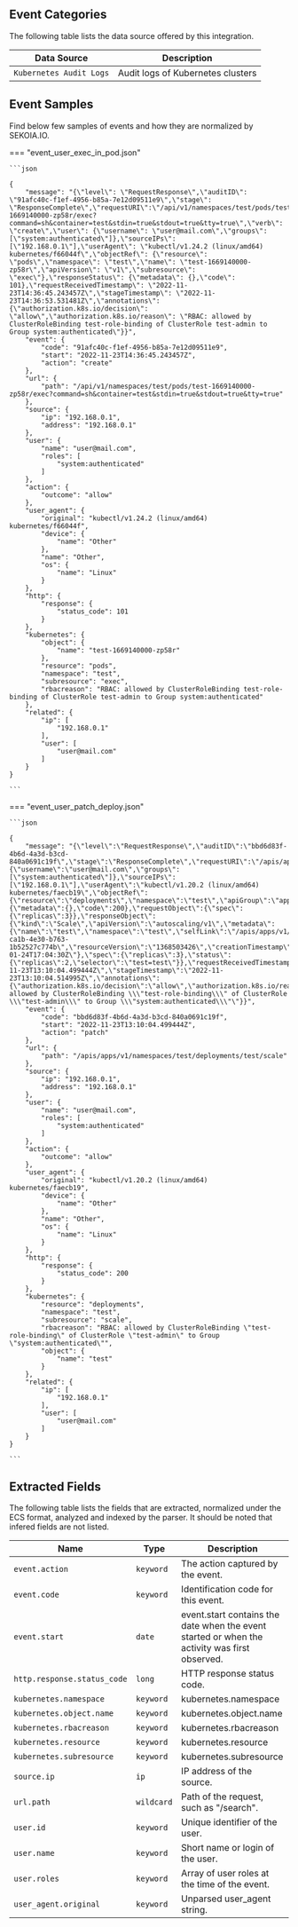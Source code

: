 
## Event Categories


The following table lists the data source offered by this integration.

| Data Source | Description                          |
| ----------- | ------------------------------------ |
| `Kubernetes Audit Logs` | Audit logs of Kubernetes clusters |








## Event Samples

Find below few samples of events and how they are normalized by SEKOIA.IO.


=== "event_user_exec_in_pod.json"

    ```json
	
    {
        "message": "{\"level\": \"RequestResponse\",\"auditID\": \"91afc40c-f1ef-4956-b85a-7e12d09511e9\",\"stage\": \"ResponseComplete\",\"requestURI\":\"/api/v1/namespaces/test/pods/test-1669140000-zp58r/exec?command=sh&container=test&stdin=true&stdout=true&tty=true\",\"verb\": \"create\",\"user\": {\"username\": \"user@mail.com\",\"groups\": [\"system:authenticated\"]},\"sourceIPs\": [\"192.168.0.1\"],\"userAgent\": \"kubectl/v1.24.2 (linux/amd64) kubernetes/f66044f\",\"objectRef\": {\"resource\": \"pods\",\"namespace\": \"test\",\"name\": \"test-1669140000-zp58r\",\"apiVersion\": \"v1\",\"subresource\": \"exec\"},\"responseStatus\": {\"metadata\": {},\"code\": 101},\"requestReceivedTimestamp\": \"2022-11-23T14:36:45.243457Z\",\"stageTimestamp\": \"2022-11-23T14:36:53.531481Z\",\"annotations\": {\"authorization.k8s.io/decision\": \"allow\",\"authorization.k8s.io/reason\": \"RBAC: allowed by ClusterRoleBinding test-role-binding of ClusterRole test-admin to Group system:authenticated\"}}",
        "event": {
            "code": "91afc40c-f1ef-4956-b85a-7e12d09511e9",
            "start": "2022-11-23T14:36:45.243457Z",
            "action": "create"
        },
        "url": {
            "path": "/api/v1/namespaces/test/pods/test-1669140000-zp58r/exec?command=sh&container=test&stdin=true&stdout=true&tty=true"
        },
        "source": {
            "ip": "192.168.0.1",
            "address": "192.168.0.1"
        },
        "user": {
            "name": "user@mail.com",
            "roles": [
                "system:authenticated"
            ]
        },
        "action": {
            "outcome": "allow"
        },
        "user_agent": {
            "original": "kubectl/v1.24.2 (linux/amd64) kubernetes/f66044f",
            "device": {
                "name": "Other"
            },
            "name": "Other",
            "os": {
                "name": "Linux"
            }
        },
        "http": {
            "response": {
                "status_code": 101
            }
        },
        "kubernetes": {
            "object": {
                "name": "test-1669140000-zp58r"
            },
            "resource": "pods",
            "namespace": "test",
            "subresource": "exec",
            "rbacreason": "RBAC: allowed by ClusterRoleBinding test-role-binding of ClusterRole test-admin to Group system:authenticated"
        },
        "related": {
            "ip": [
                "192.168.0.1"
            ],
            "user": [
                "user@mail.com"
            ]
        }
    }
    	
	```


=== "event_user_patch_deploy.json"

    ```json
	
    {
        "message": "{\"level\":\"RequestResponse\",\"auditID\":\"bbd6d83f-4b6d-4a3d-b3cd-840a0691c19f\",\"stage\":\"ResponseComplete\",\"requestURI\":\"/apis/apps/v1/namespaces/test/deployments/test/scale\",\"verb\":\"patch\",\"user\":{\"username\":\"user@mail.com\",\"groups\":[\"system:authenticated\"]},\"sourceIPs\":[\"192.168.0.1\"],\"userAgent\":\"kubectl/v1.20.2 (linux/amd64) kubernetes/faecb19\",\"objectRef\":{\"resource\":\"deployments\",\"namespace\":\"test\",\"apiGroup\":\"apps\",\"apiVersion\":\"v1\",\"subresource\":\"scale\"},\"responseStatus\":{\"metadata\":{},\"code\":200},\"requestObject\":{\"spec\":{\"replicas\":3}},\"responseObject\":{\"kind\":\"Scale\",\"apiVersion\":\"autoscaling/v1\",\"metadata\":{\"name\":\"test\",\"namespace\":\"test\",\"selfLink\":\"/apis/apps/v1/namespaces/test/deployments/test/scale\",\"uid\":\"7e649fbd-ca1b-4e30-b763-1b52527c774b\",\"resourceVersion\":\"1368503426\",\"creationTimestamp\":\"2020-01-24T17:04:30Z\"},\"spec\":{\"replicas\":3},\"status\":{\"replicas\":2,\"selector\":\"test=test\"}},\"requestReceivedTimestamp\":\"2022-11-23T13:10:04.499444Z\",\"stageTimestamp\":\"2022-11-23T13:10:04.514995Z\",\"annotations\":{\"authorization.k8s.io/decision\":\"allow\",\"authorization.k8s.io/reason\":\"RBAC: allowed by ClusterRoleBinding \\\"test-role-binding\\\" of ClusterRole \\\"test-admin\\\" to Group \\\"system:authenticated\\\"\"}}",
        "event": {
            "code": "bbd6d83f-4b6d-4a3d-b3cd-840a0691c19f",
            "start": "2022-11-23T13:10:04.499444Z",
            "action": "patch"
        },
        "url": {
            "path": "/apis/apps/v1/namespaces/test/deployments/test/scale"
        },
        "source": {
            "ip": "192.168.0.1",
            "address": "192.168.0.1"
        },
        "user": {
            "name": "user@mail.com",
            "roles": [
                "system:authenticated"
            ]
        },
        "action": {
            "outcome": "allow"
        },
        "user_agent": {
            "original": "kubectl/v1.20.2 (linux/amd64) kubernetes/faecb19",
            "device": {
                "name": "Other"
            },
            "name": "Other",
            "os": {
                "name": "Linux"
            }
        },
        "http": {
            "response": {
                "status_code": 200
            }
        },
        "kubernetes": {
            "resource": "deployments",
            "namespace": "test",
            "subresource": "scale",
            "rbacreason": "RBAC: allowed by ClusterRoleBinding \"test-role-binding\" of ClusterRole \"test-admin\" to Group \"system:authenticated\"",
            "object": {
                "name": "test"
            }
        },
        "related": {
            "ip": [
                "192.168.0.1"
            ],
            "user": [
                "user@mail.com"
            ]
        }
    }
    	
	```





## Extracted Fields

The following table lists the fields that are extracted, normalized under the ECS format, analyzed and indexed by the parser. It should be noted that infered fields are not listed.

| Name | Type | Description                |
| ---- | ---- | ---------------------------|
|`event.action` | `keyword` | The action captured by the event. |
|`event.code` | `keyword` | Identification code for this event. |
|`event.start` | `date` | event.start contains the date when the event started or when the activity was first observed. |
|`http.response.status_code` | `long` | HTTP response status code. |
|`kubernetes.namespace` | `keyword` | kubernetes.namespace |
|`kubernetes.object.name` | `keyword` | kubernetes.object.name |
|`kubernetes.rbacreason` | `keyword` | kubernetes.rbacreason |
|`kubernetes.resource` | `keyword` | kubernetes.resource |
|`kubernetes.subresource` | `keyword` | kubernetes.subresource |
|`source.ip` | `ip` | IP address of the source. |
|`url.path` | `wildcard` | Path of the request, such as "/search". |
|`user.id` | `keyword` | Unique identifier of the user. |
|`user.name` | `keyword` | Short name or login of the user. |
|`user.roles` | `keyword` | Array of user roles at the time of the event. |
|`user_agent.original` | `keyword` | Unparsed user_agent string. |

